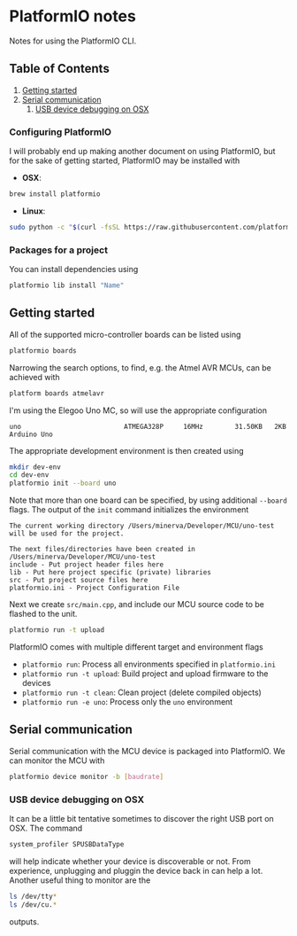 # PlatformIO notes
Notes for using the PlatformIO CLI.

<!--BEGIN TOC-->
## Table of Contents
1. [Getting started](#toc-sub-tag-2)
2. [Serial communication](#toc-sub-tag-3)
	1. [USB device debugging on OSX](#toc-sub-tag-4)
<!--END TOC-->

### Configuring PlatformIO <a name="toc-sub-tag-0"></a>
I will probably end up making another document on using PlatformIO, but for the sake of getting started, PlatformIO may be installed with

- **OSX**: 
```bash
brew install platformio
```
- **Linux**: 
```bash
sudo python -c "$(curl -fsSL https://raw.githubusercontent.com/platformio/platformio/develop/scripts/get-platformio.py)"
```

### Packages for a project <a name="toc-sub-tag-1"></a>
You can install dependencies using
```bash
platformio lib install "Name"
```

## Getting started <a name="toc-sub-tag-2"></a>
All of the supported micro-controller boards can be listed using
```bash
platformio boards
```
Narrowing the search options, to find, e.g. the Atmel AVR MCUs, can be achieved with
```bash
platform boards atmelavr
```

I'm using the Elegoo Uno MC, so will use the appropriate configuration
```
uno                          ATMEGA328P     16MHz        31.50KB   2KB     Arduino Uno
```
The appropriate development environment is then created using
```bash
mkdir dev-env
cd dev-env
platformio init --board uno 
```
Note that more than one board can be specified, by using additional `--board` flags. The output of the `init` command initializes the environment

```
The current working directory /Users/minerva/Developer/MCU/uno-test will be used for the project.

The next files/directories have been created in /Users/minerva/Developer/MCU/uno-test
include - Put project header files here
lib - Put here project specific (private) libraries
src - Put project source files here
platformio.ini - Project Configuration File
```

Next we create `src/main.cpp`, and include our MCU source code to be flashed to the unit.

```bash
platformio run -t upload
```
PlatformIO comes with multiple different target and environment flags

- `platformio run`: Process all environments specified in `platformio.ini`
- `platformio run -t upload`: Build project and upload firmware to the devices
- `platformio run -t clean`: Clean project (delete compiled objects)
- `platformio run -e uno`: Process only the `uno` environment

## Serial communication <a name="toc-sub-tag-3"></a>
Serial communication with the MCU device is packaged into PlatformIO. We can monitor the MCU with
```bash
platformio device monitor -b [baudrate]
```

### USB device debugging on OSX <a name="toc-sub-tag-4"></a>
It can be a little bit tentative sometimes to discover the right USB port on OSX. The command
```bash
system_profiler SPUSBDataType
```
will help indicate whether your device is discoverable or not. From experience, unplugging and pluggin the device back in can help a lot. Another useful thing to monitor are the 
```bash
ls /dev/tty*
ls /dev/cu.*
```
outputs.
